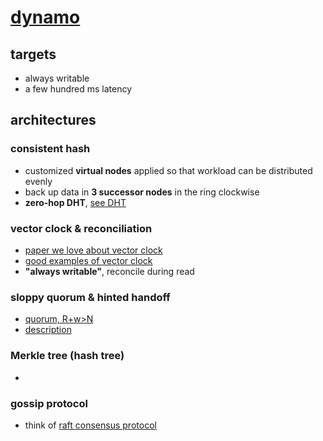 # [dynamo](https://www.allthingsdistributed.com/files/amazon-dynamo-sosp2007.pdf)

## targets
- always writable
- a few hundred ms latency

## architectures
### consistent hash
- customized **virtual nodes** applied so that workload can be distributed evenly
- back up data in **3 successor nodes** in the ring clockwise
- **zero-hop DHT**, [see DHT](https://medium.com/@michael.dufel_10220/distributed-hash-tables-and-why-they-are-better-than-blockchain-for-exchanging-health-records-d469534cc2a5)

### vector clock & reconciliation
- [paper we love about vector clock](https://www.youtube.com/watch?v=hK6m6WBk-d8&list=LLse5BXp203aIUsbUPwgfI2w&index=27&t=0s)
- [good examples of vector clock](https://www.youtube.com/watch?v=jD4ECsieFbE&t=103s)
- **"always writable"**, reconcile during read

### sloppy quorum & hinted handoff
- [quorum, R+w>N]()
- [description](https://jimdowney.net/2012/03/05/be-careful-with-sloppy-quorums/)

### Merkle tree (hash tree)
- 

### gossip protocol
- think of [raft consensus protocol](http://thesecretlivesofdata.com/raft/)
